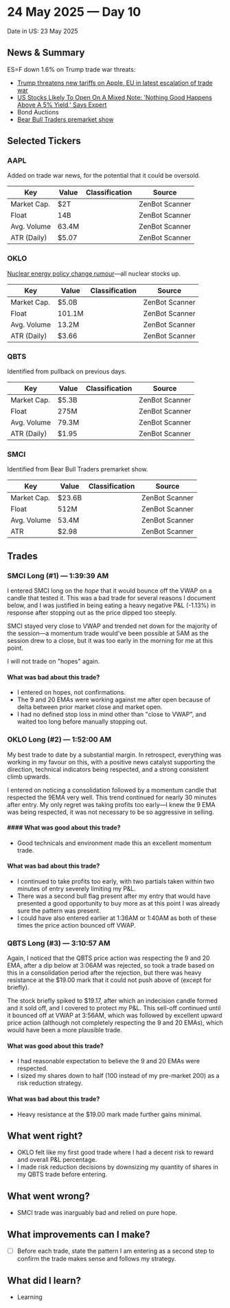 # 24 May 2025 — Day 10

Date in US: 23 May 2025

## News & Summary

ES=F down 1.6% on Trump trade war threats:

- [Trump threatens new tariffs on Apple, EU in latest escalation of trade war](https://finance.yahoo.com/news/live/tariffs-live-updates-trump-threatens-new-tariffs-on-apple-eu-in-latest-escalation-of-trade-war-191201009.html)
- [US Stocks Likely To Open On A Mixed Note: 'Nothing Good Happens Above A 5% Yield,' Says Expert](https://www.benzinga.com/government/regulations/25/05/45583163/us-stocks-likely-to-open-on-a-mixed-note-nothing-good-happens-above-a-5-yield-says-expert)
- Bond Auctions
- [Bear Bull Traders premarket show](https://www.youtube.com/watch?v=8otj9iH4ZTA)

## Selected Tickers

### AAPL

Added on trade war news, for the potential that it could be oversold.

| Key         | Value | Classification | Source         |
| ----------- | ----- | -------------- | -------------- |
| Market Cap. | $2T   |                | ZenBot Scanner |
| Float       | 14B   |                | ZenBot Scanner |
| Avg. Volume | 63.4M |                | ZenBot Scanner |
| ATR (Daily) | $5.07 |                | ZenBot Scanner |

### OKLO

[Nuclear energy policy change rumour](https://www.cnbc.com/2025/05/23/nuclear-stocks-rally-on-report-trump-to-sign-orders-to-support-industry.html)—all nuclear stocks up.

| Key         | Value  | Classification | Source         |
| ----------- | ------ | -------------- | -------------- |
| Market Cap. | $5.0B  |                | ZenBot Scanner |
| Float       | 101.1M |                | ZenBot Scanner |
| Avg. Volume | 13.2M  |                | ZenBot Scanner |
| ATR (Daily) | $3.66  |                | ZenBot Scanner |

### QBTS

Identified from pullback on previous days.

| Key         | Value | Classification | Source         |
| ----------- | ----- | -------------- | -------------- |
| Market Cap. | $5.3B |                | ZenBot Scanner |
| Float       | 275M  |                | ZenBot Scanner |
| Avg. Volume | 79.3M |                | ZenBot Scanner |
| ATR (Daily) | $1.95 |                | ZenBot Scanner |

### SMCI

Identified from Bear Bull Traders premarket show.

| Key         | Value  | Classification | Source         |
| ----------- | ------ | -------------- | -------------- |
| Market Cap. | $23.6B |                | ZenBot Scanner |
| Float       | 512M   |                | ZenBot Scanner |
| Avg. Volume | 53.4M  |                | ZenBot Scanner |
| ATR         | $2.98  |                | ZenBot Scanner |

## Trades

### SMCI Long (#1) — 1:39:39 AM

I entered SMCI long on the _hope_ that it would bounce off the VWAP on a candle that tested it. This was a bad trade for several reasons I document below, and I was justified in being eating a heavy negative P&L (-1.13%) in response after stopping out as the price dipped too steeply. 

SMCI stayed very close to VWAP and trended net down for the majority of the session—a momentum trade would've been possible at 5AM as the session drew to a close, but it was too early in the morning for me at this point.

I will not trade on "hopes" again.

#### What was bad about this trade?

- I entered on hopes, not confirmations.
- The 9 and 20 EMAs were working against me after open because of delta between prior market close and market open.
- I had no defined stop loss in mind other than "close to VWAP", and waited too long before manually stopping out.

### OKLO Long (#2) — 1:52:00 AM

My best trade to date by a substantial margin. In retrospect, everything was working in my favour on this, with a positive news catalyst supporting the direction, technical indicators being respected, and a strong consistent climb upwards.

I entered on noticing a consolidation followed by a momentum candle that respected the 9EMA very well. This trend continued for nearly 30 minutes after entry. My only regret was taking profits too early—I knew the 9 EMA was being respected, it was not necessary to be so aggressive in selling.

#### #### What was good about this trade?

* Good technicals and environment made this an excellent momentum trade.

#### What was bad about this trade?

- I continued to take profits too early, with two partials taken within two minutes of entry severely limiting my P&L.
- There was a second bull flag present after my entry that would have presented a good opportunity to buy more as at this point I was already sure the pattern was present.
- I could have also entered earlier at 1:36AM or 1:40AM as both of these times the price action bounced off VWAP.

### QBTS Long (#3) — 3:10:57 AM

Again, I noticed that the QBTS price action was respecting the 9 and 20 EMA, after a dip below at 3:06AM was rejected,  so took a trade based on this in a consolidation period after the rejection, but there was heavy resistance at the $19.00 mark that it could not push above of (except for briefly).

The stock briefly spiked to $19.17, after which an indecision candle formed and it sold off, and I covered to protect my P&L. This sell-off continued until it bounced off at VWAP at 3:56AM, which was followed by excellent upward price action (although not completely respecting the 9 and 20 EMAs), which would have been a more plausible trade.

#### What was good about this trade?

* I had reasonable expectation to believe the 9 and 20 EMAs were respected.
* I sized my shares down to half (100 instead of my pre-market 200) as a risk reduction strategy.

#### What was bad about this trade?

- Heavy resistance at the $19.00 mark made further gains minimal.

## What went right?

- OKLO felt like my first good trade where I had a decent risk to reward and overall P&L percentage.
- I made risk reduction decisions by downsizing my quantity of shares in my QBTS trade before entering.

## What went wrong?

- SMCI trade was inarguably bad and relied on pure hope.

## What improvements can I make?

- [ ] Before each trade, state the pattern I am entering as a second step to confirm the trade makes sense and follows my strategy.

## What did I learn?

- Learning
